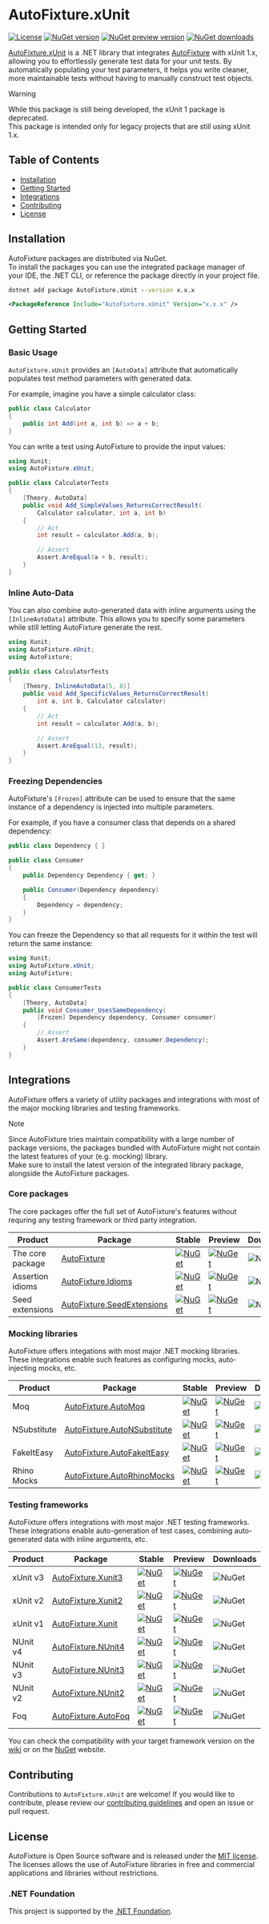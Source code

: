 # AutoFixture.xUnit

[![License](https://img.shields.io/badge/license-MIT-green)](https://raw.githubusercontent.com/AutoFixture/AutoFixture.xUnit/master/LICENCE.txt)
[![NuGet version](https://img.shields.io/nuget/v/AutoFixture.xUnit?logo=nuget)](https://www.nuget.org/packages/AutoFixture.xUnit)
[![NuGet preview version](https://img.shields.io/nuget/vpre/AutoFixture.xUnit?logo=nuget)](https://www.nuget.org/packages/AutoFixture.xUnit)
[![NuGet downloads](https://img.shields.io/nuget/dt/AutoFixture.xUnit)](https://www.nuget.org/packages/AutoFixture.xUnit)

[AutoFixture.xUnit](https://github.com/AutoFixture/AutoFixture.xUnit) is a .NET library that integrates [AutoFixture](https://github.com/AutoFixture/AutoFixture) with xUnit 1.x, allowing you to effortlessly generate test data for your unit tests.
By automatically populating your test parameters, it helps you write cleaner, more maintainable tests without having to manually construct test objects.

> [!WARNING]
> While this package is still being developed, the xUnit 1 package is deprecated.<br/>
> This package is intended only for legacy projects that are still using xUnit 1.x.<br/>

## Table of Contents

- [Installation](#installation)
- [Getting Started](#getting-started)
- [Integrations](#integrations)
- [Contributing](#contributing)
- [License](#license)

## Installation

AutoFixture packages are distributed via NuGet.<br />
To install the packages you can use the integrated package manager of your IDE, the .NET CLI, or reference the package directly in your project file.

```cmd
dotnet add package AutoFixture.xUnit --version x.x.x
```

```xml
<PackageReference Include="AutoFixture.xUnit" Version="x.x.x" />
```

## Getting Started

### Basic Usage

`AutoFixture.xUnit` provides an `[AutoData]` attribute that automatically populates test method parameters with generated data.

For example, imagine you have a simple calculator class:

```c#
public class Calculator
{
	public int Add(int a, int b) => a + b;
}
```

You can write a test using AutoFixture to provide the input values:

```c#
using Xunit;
using AutoFixture.xUnit;

public class CalculatorTests
{
    [Theory, AutoData]
    public void Add_SimpleValues_ReturnsCorrectResult(
        Calculator calculator, int a, int b)
    {
        // Act
        int result = calculator.Add(a, b);

        // Assert
        Assert.AreEqual(a + b, result);
    }
}
```

### Inline Auto-Data

You can also combine auto-generated data with inline arguments using the `[InlineAutoData]` attribute.
This allows you to specify some parameters while still letting AutoFixture generate the rest.

```c#
using Xunit;
using AutoFixture.xUnit;
using AutoFixture;

public class CalculatorTests
{
    [Theory, InlineAutoData(5, 8)]
    public void Add_SpecificValues_ReturnsCorrectResult(
        int a, int b, Calculator calculator)
    {
        // Act
        int result = calculator.Add(a, b);

        // Assert
        Assert.AreEqual(13, result);
    }
}
```

### Freezing Dependencies

AutoFixture's `[Frozen]` attribute can be used to ensure that the same instance of a dependency is injected into multiple parameters.

For example, if you have a consumer class that depends on a shared dependency:

```c#
public class Dependency { }

public class Consumer
{
    public Dependency Dependency { get; }

    public Consumer(Dependency dependency)
    {
        Dependency = dependency;
    }
}
```

You can freeze the Dependency so that all requests for it within the test will return the same instance:

```c#
using Xunit;
using AutoFixture.xUnit;
using AutoFixture;

public class ConsumerTests
{
    [Theory, AutoData]
    public void Consumer_UsesSameDependency(
        [Frozen] Dependency dependency, Consumer consumer)
    {
        // Assert
        Assert.AreSame(dependency, consumer.Dependency);
    }
}
```

## Integrations

AutoFixture offers a variety of utility packages and integrations with most of the major mocking libraries and testing frameworks.

> [!NOTE]
> Since AutoFixture tries maintain compatibility with a large number of package versions, the packages bundled with AutoFixture might not contain the latest features of your (e.g. mocking) library.<br />
> Make sure to install the latest version of the integrated library package, alongside the AutoFixture packages.

### Core packages

The core packages offer the full set of AutoFixture's features without requring any testing framework or third party integration.

| Product | Package | Stable | Preview | Downloads |
|---------|---------|--------|---------|-----------|
| The core package | [AutoFixture](http://www.nuget.org/packages/AutoFixture) | [![NuGet](https://img.shields.io/nuget/v/AutoFixture)](https://www.nuget.org/packages/AutoFixture) | [![NuGet](https://img.shields.io/nuget/vpre/autofixture)](https://www.nuget.org/packages/AutoFixture) | ![NuGet](https://img.shields.io/nuget/dt/autofixture) |
| Assertion idioms | [AutoFixture.Idioms](http://www.nuget.org/packages/AutoFixture.Idioms) | [![NuGet](https://img.shields.io/nuget/v/AutoFixture.Idioms)](https://www.nuget.org/packages/AutoFixture.Idioms) | [![NuGet](https://img.shields.io/nuget/vpre/AutoFixture.Idioms)](https://www.nuget.org/packages/AutoFixture.Idioms) | ![NuGet](https://img.shields.io/nuget/dt/autofixture.idioms) |
| Seed extensions | [AutoFixture.SeedExtensions](http://www.nuget.org/packages/AutoFixture.SeedExtensions) | [![NuGet](https://img.shields.io/nuget/v/AutoFixture.SeedExtensions)](https://www.nuget.org/packages/AutoFixture.SeedExtensions) | [![NuGet](https://img.shields.io/nuget/vpre/AutoFixture.SeedExtensions)](https://www.nuget.org/packages/AutoFixture.SeedExtensions) | ![NuGet](https://img.shields.io/nuget/dt/autofixture.seedextensions) |

### Mocking libraries

AutoFixture offers integations with most major .NET mocking libraries.<br/>
These integrations enable such features as configuring mocks, auto-injecting mocks, etc.

| Product | Package | Stable | Preview | Downloads |
|---------|---------|--------|---------|-----------|
| Moq | [AutoFixture.AutoMoq](http://www.nuget.org/packages/AutoFixture.AutoMoq) | [![NuGet](https://img.shields.io/nuget/v/AutoFixture.AutoMoq)](https://www.nuget.org/packages/AutoFixture.AutoMoq) | [![NuGet](https://img.shields.io/nuget/vpre/AutoFixture.AutoMoq)](https://www.nuget.org/packages/AutoFixture.AutoMoq) | ![NuGet](https://img.shields.io/nuget/dt/autofixture.automoq) |
| NSubstitute | [AutoFixture.AutoNSubstitute](http://www.nuget.org/packages/AutoFixture.AutoNSubstitute) | [![NuGet](https://img.shields.io/nuget/v/AutoFixture.AutoNSubstitute)](https://www.nuget.org/packages/AutoFixture.AutoNSubstitute) | [![NuGet](https://img.shields.io/nuget/vpre/AutoFixture.AutoNSubstitute)](https://www.nuget.org/packages/AutoFixture.AutoNSubstitute) | ![NuGet](https://img.shields.io/nuget/dt/autofixture.AutoNSubstitute) |
| FakeItEasy | [AutoFixture.AutoFakeItEasy](http://www.nuget.org/packages/AutoFixture.AutoFakeItEasy) | [![NuGet](https://img.shields.io/nuget/v/AutoFixture.AutoFakeItEasy)](https://www.nuget.org/packages/AutoFixture.AutoFakeItEasy) | [![NuGet](https://img.shields.io/nuget/vpre/AutoFixture.AutoFakeItEasy)](https://www.nuget.org/packages/AutoFixture.AutoFakeItEasy) | ![NuGet](https://img.shields.io/nuget/dt/autofixture.AutoFakeItEasy) |
| Rhino Mocks | [AutoFixture.AutoRhinoMocks](http://www.nuget.org/packages/AutoFixture.AutoRhinoMocks) | [![NuGet](https://img.shields.io/nuget/v/AutoFixture.AutoRhinoMocks)](https://www.nuget.org/packages/AutoFixture.AutoRhinoMocks) | [![NuGet](https://img.shields.io/nuget/vpre/AutoFixture.AutoRhinoMocks)](https://www.nuget.org/packages/AutoFixture.AutoRhinoMocks) | ![NuGet](https://img.shields.io/nuget/dt/autofixture.AutoRhinoMocks) |

### Testing frameworks

AutoFixture offers integrations with most major .NET testing frameworks.<br />
These integrations enable auto-generation of test cases, combining auto-generated data with inline arguments, etc.

| Product | Package | Stable | Preview | Downloads |
|---------|---------|--------|---------|-----------|
| xUnit v3 | [AutoFixture.Xunit3](http://www.nuget.org/packages/AutoFixture.Xunit3) | [![NuGet](https://img.shields.io/nuget/v/AutoFixture.Xunit3)](https://www.nuget.org/packages/AutoFixture.Xunit3) | [![NuGet](https://img.shields.io/nuget/vpre/AutoFixture.Xunit3)](https://www.nuget.org/packages/AutoFixture.Xunit3) | ![NuGet](https://img.shields.io/nuget/dt/autofixture.xUnit3) |
| xUnit v2 | [AutoFixture.Xunit2](http://www.nuget.org/packages/AutoFixture.Xunit2) | [![NuGet](https://img.shields.io/nuget/v/AutoFixture.Xunit2)](https://www.nuget.org/packages/AutoFixture.Xunit2) | [![NuGet](https://img.shields.io/nuget/vpre/AutoFixture.Xunit2)](https://www.nuget.org/packages/AutoFixture.Xunit2) | ![NuGet](https://img.shields.io/nuget/dt/autofixture.xUnit2) |
| xUnit v1 | [AutoFixture.Xunit](http://www.nuget.org/packages/AutoFixture.Xunit) | [![NuGet](https://img.shields.io/nuget/v/AutoFixture.Xunit)](https://www.nuget.org/packages/AutoFixture.Xunit) | [![NuGet](https://img.shields.io/nuget/vpre/AutoFixture.Xunit)](https://www.nuget.org/packages/AutoFixture.Xunit) | ![NuGet](https://img.shields.io/nuget/dt/autofixture.XUnit) |
| NUnit v4 | [AutoFixture.NUnit4](http://www.nuget.org/packages/AutoFixture.NUnit4) | [![NuGet](https://img.shields.io/nuget/v/AutoFixture.NUnit4)](https://www.nuget.org/packages/AutoFixture.NUnit4) | [![NuGet](https://img.shields.io/nuget/vpre/AutoFixture.NUnit4)](https://www.nuget.org/packages/AutoFixture.NUnit4) | ![NuGet](https://img.shields.io/nuget/dt/autofixture.NUnit4) |
| NUnit v3 | [AutoFixture.NUnit3](http://www.nuget.org/packages/AutoFixture.NUnit3) | [![NuGet](https://img.shields.io/nuget/v/AutoFixture.NUnit3)](https://www.nuget.org/packages/AutoFixture.NUnit3) | [![NuGet](https://img.shields.io/nuget/vpre/AutoFixture.NUnit3)](https://www.nuget.org/packages/AutoFixture.NUnit3) | ![NuGet](https://img.shields.io/nuget/dt/autofixture.NUnit3) |
| NUnit v2 | [AutoFixture.NUnit2](http://www.nuget.org/packages/AutoFixture.NUnit2) | [![NuGet](https://img.shields.io/nuget/v/AutoFixture.NUnit2)](https://www.nuget.org/packages/AutoFixture.NUnit2) | [![NuGet](https://img.shields.io/nuget/vpre/AutoFixture.NUnit2)](https://www.nuget.org/packages/AutoFixture.NUnit2) | ![NuGet](https://img.shields.io/nuget/dt/autofixture.NUnit2) |
| Foq | [AutoFixture.AutoFoq](http://www.nuget.org/packages/AutoFixture.AutoFoq) | [![NuGet](https://img.shields.io/nuget/v/AutoFixture.AutoFoq)](https://www.nuget.org/packages/AutoFixture.AutoFoq) | [![NuGet](https://img.shields.io/nuget/vpre/AutoFixture.AutoFoq)](https://www.nuget.org/packages/AutoFixture.AutoFoq) | ![NuGet](https://img.shields.io/nuget/dt/autofixture.AutoFoq) |

You can check the compatibility with your target framework version on the [wiki](https://github.com/AutoFixture/AutoFixture/wiki#net-platforms-compatibility-table) or on the [NuGet](https://www.nuget.org/profiles/AutoFixture) website.

## Contributing

Contributions to `AutoFixture.xUnit` are welcome!
If you would like to contribute, please review our [contributing guidelines](https://github.com/AutoFixture/AutoFixture.xUnit/blob/maste/CONTRIBUTING.md) and open an issue or pull request.

## License

AutoFixture is Open Source software and is released under the [MIT license](https://raw.githubusercontent.com/AutoFixture/AutoFixture.xUnit/master/LICENCE.txt).<br />
The licenses allows the use of AutoFixture libraries in free and commercial applications and libraries without restrictions.

### .NET Foundation

This project is supported by the [.NET Foundation](https://dotnetfoundation.org).
